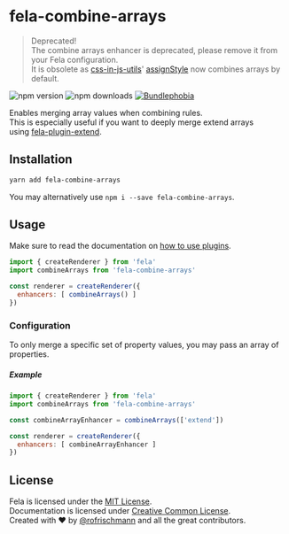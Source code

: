 # fela-combine-arrays

> Deprecated!<br>The combine arrays enhancer is deprecated, please remove it from your Fela configuration.<br>It is obsolete as [css-in-js-utils](https://github.com/rofrischmann/css-in-js-utils)' [assignStyle](https://github.com/rofrischmann/css-in-js-utils#assignstylebase-extend) now combines arrays by default.

<img alt="npm version" src="https://badge.fury.io/js/fela-combine-arrays.svg"> <img alt="npm downloads" src="https://img.shields.io/npm/dm/fela-combine-arrays.svg">
<a href="https://bundlephobia.com/result?p=fela-combine-arrays@latest"><img alt="Bundlephobia" src="https://img.shields.io/bunldlephobia/minzip/fela-combine-arrays.svg"></a>

Enables merging array values when combining rules.<br>
This is especially useful if you want to deeply merge extend arrays using [fela-plugin-extend](../fela-plugin-extend).

## Installation
```sh
yarn add fela-combine-arrays
```
You may alternatively use `npm i --save fela-combine-arrays`.

## Usage
Make sure to read the documentation on [how to use plugins](http://fela.js.org/docs/advanced/Plugins.html).

```javascript
import { createRenderer } from 'fela'
import combineArrays from 'fela-combine-arrays'

const renderer = createRenderer({
  enhancers: [ combineArrays() ]
})
```

### Configuration
To only merge a specific set of property values, you may pass an array of properties.

##### Example
```javascript
import { createRenderer } from 'fela'
import combineArrays from 'fela-combine-arrays'

const combineArrayEnhancer = combineArrays(['extend'])

const renderer = createRenderer({
  enhancers: [ combineArrayEnhancer ]
})
```

## License
Fela is licensed under the [MIT License](http://opensource.org/licenses/MIT).<br>
Documentation is licensed under [Creative Common License](http://creativecommons.org/licenses/by/4.0/).<br>
Created with ♥ by [@rofrischmann](http://rofrischmann.de) and all the great contributors.
